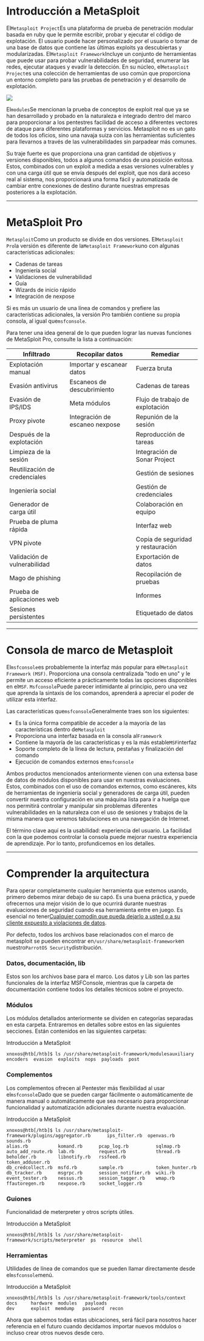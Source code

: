 # Introducción a MetaSploit

El`Metasploit Project`Es una plataforma de prueba de penetración modular basada en ruby que le permite escribir, probar y ejecutar el código de explotación. El usuario puede hacer personalizado por el usuario o tomar de una base de datos que contiene las últimas exploits ya descubiertas y modularizadas. El`Metasploit Framework`Incluye un conjunto de herramientas que puede usar para probar vulnerabilidades de seguridad, enumerar las redes, ejecutar ataques y evadir la detección. En su núcleo, el`Metasploit Project`es una colección de herramientas de uso común que proporciona un entorno completo para las pruebas de penetración y el desarrollo de explotación.

![](https://academy.hackthebox.com/storage/modules/39/S02_SS01.png)

El`modules`Se mencionan la prueba de conceptos de exploit real que ya se han desarrollado y probado en la naturaleza e integrado dentro del marco para proporcionar a los pentestres facilidad de acceso a diferentes vectores de ataque para diferentes plataformas y servicios. Metasploit no es un gato de todos los oficios, sino una navaja suiza con las herramientas suficientes para llevarnos a través de las vulnerabilidades sin parpadear más comunes.

Su traje fuerte es que proporciona una gran cantidad de objetivos y versiones disponibles, todos a algunos comandos de una posición exitosa. Estos, combinados con un exploit a medida a esas versiones vulnerables y con una carga útil que se envía después del exploit, que nos dará acceso real al sistema, nos proporcionará una forma fácil y automatizada de cambiar entre conexiones de destino durante nuestras empresas posteriores a la explotación.

---

# **MetaSploit Pro**

`Metasploit`Como un producto se divide en dos versiones. El`Metasploit Pro`la versión es diferente de la`Metasploit Framework`uno con algunas características adicionales:

- Cadenas de tareas
- Ingeniería social
- Validaciones de vulnerabilidad
- Guía
- Wizards de inicio rápido
- Integración de nexpose

Si es más un usuario de una línea de comandos y prefiere las características adicionales, la versión Pro también contiene su propia consola, al igual que`msfconsole`.

Para tener una idea general de lo que pueden lograr las nuevas funciones de MetaSploit Pro, consulte la lista a continuación:

| **Infiltrado** | **Recopilar datos** | **Remediar** |
| --- | --- | --- |
| Explotación manual | Importar y escanear datos | Fuerza bruta |
| Evasión antivirus | Escaneos de descubrimiento | Cadenas de tareas |
| Evasión de IPS/IDS | Meta módulos | Flujo de trabajo de explotación |
| Proxy pivote | Integración de escaneo nexpose | Repunión de la sesión |
| Después de la explotación |  | Reproducción de tareas |
| Limpieza de la sesión |  | Integración de Sonar Project |
| Reutilización de credenciales |  | Gestión de sesiones |
| Ingeniería social |  | Gestión de credenciales |
| Generador de carga útil |  | Colaboración en equipo |
| Prueba de pluma rápida |  | Interfaz web |
| VPN pivote |  | Copia de seguridad y restauración |
| Validación de vulnerabilidad |  | Exportación de datos |
| Mago de phishing |  | Recopilación de pruebas |
| Prueba de aplicaciones web |  | Informes |
| Sesiones persistentes |  | Etiquetado de datos |

---

# **Consola de marco de Metasploit**

El`msfconsole`es probablemente la interfaz más popular para el`Metasploit Framework` `(MSF)`. Proporciona una consola centralizada "todo en uno" y le permite un acceso eficiente a prácticamente todas las opciones disponibles en el`MSF`. `Msfconsole`Puede parecer intimidante al principio, pero una vez que aprenda la sintaxis de los comandos, aprenderá a apreciar el poder de utilizar esta interfaz.

Las características que`msfconsole`Generalmente traes son los siguientes:

- Es la única forma compatible de acceder a la mayoría de las características dentro de`Metasploit`
- Proporciona una interfaz basada en la consola al`Framework`
- Contiene la mayoría de las características y es la más estable`MSF`interfaz
- Soporte completo de la línea de lectura, pestañas y finalización del comando
- Ejecución de comandos externos en`msfconsole`

Ambos productos mencionados anteriormente vienen con una extensa base de datos de módulos disponibles para usar en nuestras evaluaciones. Estos, combinados con el uso de comandos externos, como escáneres, kits de herramientas de ingeniería social y generadores de carga útil, pueden convertir nuestra configuración en una máquina lista para ir a huelga que nos permitirá controlar y manipular sin problemas diferentes vulnerabilidades en la naturaleza con el uso de sesiones y trabajos de la misma manera que veremos tabulaciones en una navegación de Internet.

El término clave aquí es la usabilidad: experiencia del usuario. La facilidad con la que podemos controlar la consola puede mejorar nuestra experiencia de aprendizaje. Por lo tanto, profundicemos en los detalles.

---

# **Comprender la arquitectura**

Para operar completamente cualquier herramienta que estemos usando, primero debemos mirar debajo de su capó. Es una buena práctica, y puede ofrecernos una mejor visión de lo que ocurrirá durante nuestras evaluaciones de seguridad cuando esa herramienta entre en juego. Es esencial no tener[Cualquier comodín que pueda dejarlo a usted o a su cliente expuesto a violaciones de datos](https://www.cobaltstrike.com/blog/cobalt-strike-rce-active-exploitation-reported).

Por defecto, todos los archivos base relacionados con el marco de metasploit se pueden encontrar en`/usr/share/metasploit-framework`en nuestro`ParrotOS Security`distribución.

### **Datos, documentación, lib**

Estos son los archivos base para el marco. Los datos y Lib son las partes funcionales de la interfaz MSFConsole, mientras que la carpeta de documentación contiene todos los detalles técnicos sobre el proyecto.

### **Módulos**

Los módulos detallados anteriormente se dividen en categorías separadas en esta carpeta. Entraremos en detalles sobre estos en las siguientes secciones. Están contenidos en las siguientes carpetas:

Introducción a MetaSploit

```
xnoxos@htb[/htb]$ ls /usr/share/metasploit-framework/modulesauxiliary  encoders  evasion  exploits  nops  payloads  post

```

### **Complementos**

Los complementos ofrecen al Pentester más flexibilidad al usar el`msfconsole`Dado que se pueden cargar fácilmente o automáticamente de manera manual o automáticamente que sea necesario para proporcionar funcionalidad y automatización adicionales durante nuestra evaluación.

Introducción a MetaSploit

```
xnoxos@htb[/htb]$ ls /usr/share/metasploit-framework/plugins/aggregator.rb      ips_filter.rb  openvas.rb           sounds.rb
alias.rb           komand.rb      pcap_log.rb          sqlmap.rb
auto_add_route.rb  lab.rb         request.rb           thread.rb
beholder.rb        libnotify.rb   rssfeed.rb           token_adduser.rb
db_credcollect.rb  msfd.rb        sample.rb            token_hunter.rb
db_tracker.rb      msgrpc.rb      session_notifier.rb  wiki.rb
event_tester.rb    nessus.rb      session_tagger.rb    wmap.rb
ffautoregen.rb     nexpose.rb     socket_logger.rb

```

### **Guiones**

Funcionalidad de meterpreter y otros scripts útiles.

Introducción a MetaSploit

```
xnoxos@htb[/htb]$ ls /usr/share/metasploit-framework/scripts/meterpreter  ps  resource  shell

```

### **Herramientas**

Utilidades de línea de comandos que se pueden llamar directamente desde el`msfconsole`menú.

Introducción a MetaSploit

```
xnoxos@htb[/htb]$ ls /usr/share/metasploit-framework/tools/context  docs     hardware  modules   payloads
dev      exploit  memdump   password  recon

```

Ahora que sabemos todas estas ubicaciones, será fácil para nosotros hacer referencia en el futuro cuando decidamos importar nuevos módulos o incluso crear otros nuevos desde cero.
